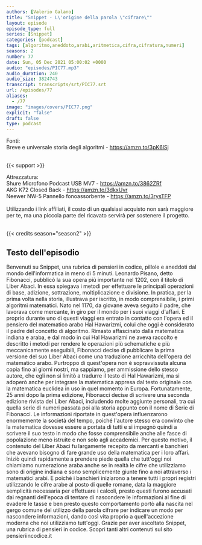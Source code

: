 ```yaml
---
authors: [Valerio Galano]
title: "Snippet - L\'origine della parola \"cifrare\""
layout: episode
episode_type: full
series: [Snippet]
categories: [podcast]
tags: [algoritmo,aneddoto,arabi,aritmetica,cifra,cifratura,numeri]
seasons: 2
number: 77
date: Sun, 05 Dec 2021 05:00:02 +0000
audio: "episodes/PIC77.mp3"
audio_duration: 240
audio_size: 3824743
transcript: transcripts/srt/PIC77.srt
url: /episodes/77
aliases: 
  - /77
image: "images/covers/PIC77.png"
explicit: "false"
draft: false
type: podcast
---
```

Fonti:<br />
Breve e universale storia degli algoritmi - <a href="https://amzn.to/3pK6lSj" rel="noopener">https://amzn.to/3pK6lSj</a> <br />
<br />


{{< support >}}

Attrezzatura:<br />
Shure Microfono Podcast USB MV7 - <a href="https://amzn.to/3862ZRf" rel="noopener">https://amzn.to/3862ZRf</a> <br />
AKG K72 Closed Back - <a href="https://amzn.to/3dkxUvr" rel="noopener">https://amzn.to/3dkxUvr</a> <br />
Neewer NW-5 Pannello fonoassorbente - <a href="https://amzn.to/3rysTFP" rel="noopener">https://amzn.to/3rysTFP</a> <br />
<br />
Utilizzando i link affiliati, il costo di un qualsiasi acquisto non sarà maggiore per te, ma una piccola parte del ricavato servirà per sostenere il progetto.<br />
<br />


{{< credits season="season2" >}}

<!-- more -->

## Testo dell'episodio

Benvenuti su Snippet, una rubrica di pensieri in codice, pillole e aneddoti dal mondo dell'informatica
in meno di 5 minuti.
Leonardo Pisano, detto Fibonacci, pubblicò la sua opera più importante nel 1202, con
il titolo di Liber Abaci.
In essa spiegava i metodi per effettuare le principali operazioni di base, adizione, sottrazione,
moltiplicazione e divisione.
In pratica, per la prima volta nella storia, illustrava per iscritto, in modo comprensibile,
i primi algoritmi matematici.
Nato nel 1170, da giovane aveva seguito il padre, che lavorava come mercante, in giro
per il mondo per i suoi viaggi d'affari.
E proprio durante uno di questi viaggi era entrato in contatto con l'opera ed il pensiero
del matematico arabo Hal Hawarizmi, colui che oggi è considerato il padre del concetto
di algoritmo.
Rimasto affascinato dalla matematica indiana e araba, e dal modo in cui Hal Hawarizmi ne
aveva raccolto e descritto i metodi per rendere le operazioni più schematiche e più meccanicamente
eseguibili, Fibonacci decise di pubblicare la prima versione del suo Liber Abaci come
una traduzione arricchita dell'opera del matematico arabo.
Purtroppo di quest'opera non è sopravvissuta alcuna copia fino ai giorni nostri, ma sappiamo,
per ammissione dello stesso autore, che egli non si limitò a tradurre il testo di Hal Hawarizmi,
ma si adoperò anche per integrare la matematica appresa dal testo originale con la matematica
euclidea in uso in quel momento in Europa.
Fortunatamente, 25 anni dopo la prima edizione, Fibonacci decise di scrivere una seconda edizione
rivista del Liber Abaci, includendo molte aggiunte personali, tra cui quella serie di
numeri passata poi alla storia appunto con il nome di Serie di Fibonacci.
Le informazioni riportate in quest'opera influenzarono enormemente la società del
tempo, poiché l'autore stesso era convinto che la matematica dovesse essere a portata
di tutti e si impegnò quindi a scrivere il suo testo in modo che fosse comprensibile
anche alle fasce di popolazione meno istruite e non solo agli accademici.
Per questo motivo, il contenuto del Liber Abaci fu largamente recepito da mercanti e
banchieri che avevano bisogno di fare grande uso della matematica per i loro affari.
Iniziò quindi rapidamente a prendere piede quella che tutt'oggi noi chiamiamo numerazione
araba anche se in realtà le cifre che utilizziamo sono di origine indiana e sono semplicemente
giunte fino a noi attraverso i matematici arabi.
E poiché i banchieri iniziarono a tenere tutti i propri registri utilizzando le cifre
arabe al posto di quelle romane, data la maggiore semplicità necessaria per effettuare i calcoli,
presto questi furono accusati dai regnanti dell'epoca di tentare di nascondere le informazioni
al fine di evadere le tasse e ben presto questo comportamento portò alla nascita nel gergo
comune del utilizzo della parola cifrare per indicare un modo per nascondere informazioni,
dando così vita proprio a quell'accezione moderna che noi utilizziamo tutt'oggi.
Grazie per aver ascoltato Snippet, una rubrica di pensieri in codice.
Scopri tanti altri contenuti sul sito pensieriincodice.it

